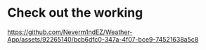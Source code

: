 # Check out the working


https://github.com/Neverm1ndEZ/Weather-App/assets/92265140/bcb6dfc0-347a-4f07-bce9-74521638a5c8

